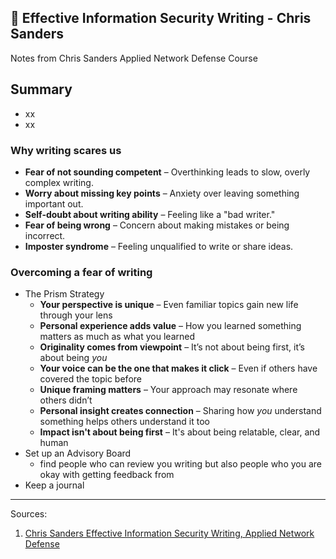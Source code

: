 ## 📝 Effective Information Security Writing - Chris Sanders

Notes from Chris Sanders Applied Network Defense Course

## Summary
* xx
* xx


### Why writing scares us

* **Fear of not sounding competent** – Overthinking leads to slow, overly complex writing.
* **Worry about missing key points** – Anxiety over leaving something important out.
* **Self-doubt about writing ability** – Feeling like a "bad writer."
* **Fear of being wrong** – Concern about making mistakes or being incorrect.
* **Imposter syndrome** – Feeling unqualified to write or share ideas.
  
### Overcoming a fear of writing
* The Prism Strategy
  - **Your perspective is unique** – Even familiar topics gain new life through your lens
  - **Personal experience adds value** – How you learned something matters as much as what you learned
  - **Originality comes from viewpoint** – It’s not about being first, it’s about being *you*
  - **Your voice can be the one that makes it click** – Even if others have covered the topic before
  - **Unique framing matters** – Your approach may resonate where others didn’t
  - **Personal insight creates connection** – Sharing how *you* understand something helps others understand it too
  - **Impact isn't about being first** – It's about being relatable, clear, and human
* Set up an Advisory Board
  - find people who can review you writing but also people who you are okay with getting feedback from
* Keep a journal
























__________________
Sources:
1. [Chris Sanders Effective Information Security Writing, Applied Network Defense](https://www.networkdefense.io/p/course-list/)

